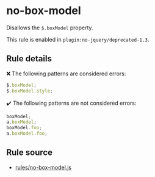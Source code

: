 # no-box-model

Disallows the `$.boxModel` property.

This rule is enabled in `plugin:no-jquery/deprecated-1.3`.

## Rule details

❌ The following patterns are considered errors:
```js
$.boxModel;
$.boxModel.style;
```

✔️ The following patterns are not considered errors:
```js
boxModel;
a.boxModel;
boxModel.foo;
a.boxModel.foo;
```
## Rule source

* [rules/no-box-model.js](../rules/no-box-model.js)
